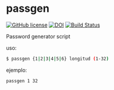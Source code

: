 # passgen

[![GitHub license](https://sinfallas.files.wordpress.com/2016/02/gpl.png)](https://github.com/sinfallas/passgen/blob/master/LICENSE)
[![DOI](https://zenodo.org/badge/4102/sinfallas/passgen.svg)](https://zenodo.org/badge/latestdoi/4102/sinfallas/passgen)
[![Build Status](https://travis-ci.org/sinfallas/passgen.svg?branch=master)](https://travis-ci.org/sinfallas/passgen)

Password generator script

uso:
```bash
$ passgen {1|2|3|4|5|6} longitud (1-32) 
```

ejemplo:
```bash
passgen 1 32
```
